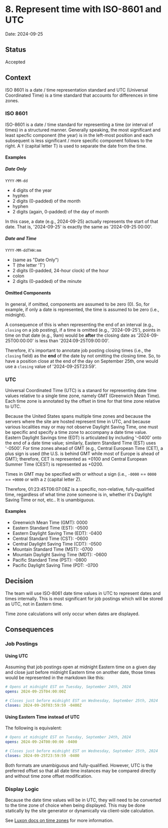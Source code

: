 # 8. Represent time with ISO-8601 and UTC

Date: 2024-09-25

## Status

Accepted

## Context

ISO 8601 is a date / time representation standard and UTC (Universal
Coordinated Time) is a time standard that accounts for differences in
time zones.

### ISO 8601

ISO-8601 is a date / time standard for representing a time (or interval
of times) in a structured manner.  Generally speaking, the most significant
and least specfic component (the year) is in the left-most position and
each subsequent is less significant / more specific component follows to
the right.  A `T` (capital letter T) is used to separate the date from the
time.

#### Examples

##### Date Only

`YYYY-MM-dd`

- 4 digits of the year
- hyphen
- 2 digits (0-padded) of the month
- hyphen
- 2 digits (again, 0-padded) of the day of month

In this case, a date (e.g., 2024-09-25) actually represents the
start of that date.  That is, '2024-09-25' is exactly the same
as '2024-09-25 00:00'.

##### Date and Time

`YYYY-MM-ddTHH:mm`

- (same as "Date Only")
- T (the letter 'T')
- 2 digits (0-padded, 24-hour clock) of the hour
- colon
- 2 digits (0-padded) of the minute

#### Omitted Components

In general, if omitted, components are assumed to be zero (0).  So,
for example, if only a date is represented, the time is assumed to
be zero (i.e., midnight).

A consequence of this is when representing the end of an interval
(e.g., `closing` on a job posting), if a time is omitted (e.g.,
'2024-09-25'), points in time on that date (e.g., 9am) would be
**after** the closing date as '2024-09-25T00:00:00' is less than
'2024:09-25T09:00:00'.

Therefore, it's important to annotate job posting closing times
(i.e., the `closing` field) as the **end** of the date by not omitting
the closing time.  So, to have a position close at the end of the
day on September 25th, one would use a `closing` value of
'2024-09-25T23:59'.

### UTC

Universal Coordinated Time (UTC) is a stanard for representing
date time values relative to a single time zone, namely GMT
(Greenwich Mean Time).  Each time zone is annotated by the
offset in time for that time zone relative to UTC.

Because the United States spans multiple time zones and because
the servers where the site are hosted represent time in UTC, and
because various localities may or may not observe Daylight
Saving Time, one must be specific and specify a time zone to
accompany a date time value.  Eastern Daylight Savings time (EDT) is
articulated by including '-0400' onto the end of a date time
value; similarly, Eastern Standard Time (EST) uses '-0500'.  For
time zones ahead of GMT (e.g., Central European Time (CET), a
plus sign is used (the U.S. is behind GMT while most of Europe
is ahead of GMT); therefore, CET is represented as +0100 and
Central European Summer Time (CEST) is represented as +0200.

Times in GMT may be specified with or without a sign (i.e.,
`-0000` == `0000` == `+0000` or with a `Z` (capital letter Z).

Therefore, 01:23:45T06:07:08Z is a specific, non-relative,
fully-qualified time, regardless of what time zone someone is in,
whether it's Daylight Saving Time or not, etc..  It is unambiguous.

#### Examples

- Greenwich Mean Time (GMT): 0000
- Eastern Standard Time (EST): -0500
- Eastern Daylight Saving Time (EDT): -0400
- Central Standard Time (CST): -0600
- Central Daylight Saving Time (CDT): -0500
- Mountain Standard Time (MST): -0700
- Mountain Daylight Saving Time (MDT): -0600
- Pacific Standard Time (PST): -0800
- Pacific Daylight Saving Time (PDT: -0700

## Decision

The team will use ISO-8061 date time values in UTC to represent dates
and times internally.  This is most significant for job postings which
will be stored as UTC, not in Eastern time.

Time zone calculations will only occur when dates are displayed.

## Consequences

### Job Postings

#### Using UTC

Assuming that job postings open at midnight Eastern time on a given
day and close just before midnight Eastern time on another date,
those times would be represented in the markdown like this:

```YAML
# Opens at midnight EST on Tuesday, September 24th, 2024
opens: 2024-09-25T04:00:00Z

# Closes just before midnight EST on Wednesday, September 25th, 2024
closes: 2024-09-26T03:59:59 -0400Z
```

#### Using Eastern Time instead of UTC

The following is equivalent:

```YAML
# Opens at midnight EST on Tuesday, September 24th, 2024
opens: 2024-09-24T00:00:00 -0400

# Closes just before midnight EST on Wednesday, September 25th, 2024
closes: 2024-09-25T23:59:59 -0400
```

Both formats are unambiguous and fully-qualified.  However, UTC is
the preferred offset so that all date time instances may be compared
directly and without time zone offset modification.

### Display Logic

Because the date time values will be in UTC, they will need to be
converted to the time zone of choice when being displayed.  This may
be done statically by the site generator or dynamically via client-side
calculation.

See
[Luxon docs on time zones](https://github.com/moment/luxon/blob/master/docs/zones.md#changing-zones)
for more information.
